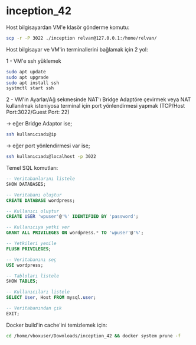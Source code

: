 # inception_42

Host bilgisayardan VM'e klasör gönderme komutu:

```bash
scp -r -P 3022 ./inception relvan@127.0.0.1:/home/relvan/
```

Host bilgisayar ve VM'in terminallerini bağlamak için 2 yol:

1 - VM'e ssh yüklemek
```bash
sudo apt update
sudo apt upgrade
sudo apt install ssh
systmctl start ssh
```

2 - VM'in Ayarlar/Ağ sekmesinde NAT'ı Bridge Adaptöre çevirmek veya NAT kullanılmak isteniyosa terminal için port yönlendirmesi yapmak (TCP/Host Port:3022/Guest Port: 22)

-> eğer Bridge Adaptor ise;

```bash
ssh kullanıcıadı@ip
```

-> eğer port yönlendirmesi var ise;

```bash
ssh kullanıcıadı@localhost -p 3022
```

Temel SQL komutları:

```sql
-- Veritabanlarını listele
SHOW DATABASES;

-- Veritabanı oluştur
CREATE DATABASE wordpress;

-- Kullanıcı oluştur
CREATE USER 'wpuser'@'%' IDENTIFIED BY 'password';

-- Kullanıcıya yetki ver
GRANT ALL PRIVILEGES ON wordpress.* TO 'wpuser'@'%';

-- Yetkileri yenile
FLUSH PRIVILEGES;

-- Veritabanını seç
USE wordpress;

-- Tabloları listele
SHOW TABLES;

-- Kullanıcıları listele
SELECT User, Host FROM mysql.user;

-- Veritabanından çık
EXIT;
```
Docker build'in cache'ini temizlemek için:

```bash
cd /home/vboxuser/Downloads/inception_42 && docker system prune -f
```